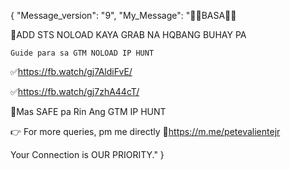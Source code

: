 {
    "Message_version": "9",
    "My_Message": "📌📌BASA📌📌
    
📌ADD STS NOLOAD KAYA GRAB NA HQBANG BUHAY PA

    Guide para sa GTM NOLOAD IP HUNT
    
✅https://fb.watch/gj7AldiFvE/

✅https://fb.watch/gj7zhA44cT/
    
💯Mas SAFE pa Rin Ang GTM IP HUNT
    
👉 For more queries, pm me directly
🔗https://m.me/petevalientejr

Your Connection is OUR PRIORITY."
}
